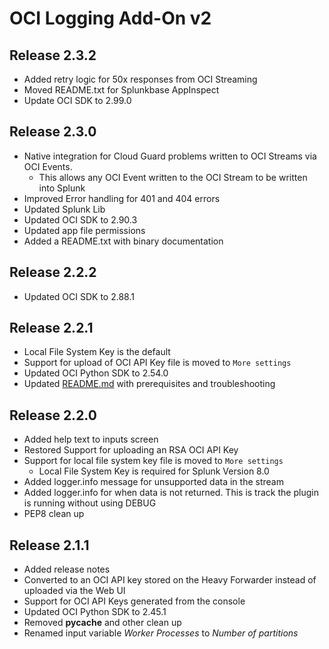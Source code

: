 # OCI Logging Add-On v2
## Release 2.3.2
- Added retry logic for 50x responses from OCI Streaming
- Moved README.txt for Splunkbase AppInspect 
- Update OCI SDK to 2.99.0
## Release 2.3.0
- Native integration for Cloud Guard problems written to OCI Streams via OCI Events.
    - This allows any OCI Event written to the OCI Stream to be written into Splunk
- Improved Error handling for 401 and 404 errors
- Updated Splunk Lib
- Updated OCI SDK to 2.90.3
- Updated app file permissions
- Added a README.txt with binary documentation

## Release 2.2.2
- Updated OCI SDK to 2.88.1

## Release 2.2.1
- Local File System Key is the default
- Support for upload of OCI API Key file is moved to `More settings`
- Updated OCI Python SDK to 2.54.0
- Updated [README.md](README.md) with prerequisites and troubleshooting

## Release 2.2.0
- Added help text to inputs screen
- Restored Support for uploading an RSA OCI API Key 
- Support for local file system key file is moved to `More settings`
    - Local File System Key is required for Splunk Version 8.0
- Added logger.info message for unsupported data in the stream
- Added logger.info for when data is not returned.  This is track the plugin is running without using DEBUG
- PEP8 clean up

## Release 2.1.1
- Added release notes
- Converted to an OCI API key stored on the Heavy Forwarder instead of uploaded via the Web UI
- Support for OCI API Keys generated from the console
- Updated OCI Python SDK to 2.45.1
- Removed __pycache__ and other clean up
- Renamed input variable *Worker Processes* to *Number of partitions*